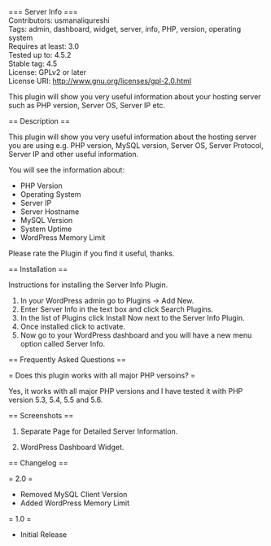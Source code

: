 === Server Info ===<br>
Contributors: usmanaliqureshi<br>
Tags: admin, dashboard, widget, server, info, PHP, version, operating system<br>
Requires at least: 3.0<br>
Tested up to: 4.5.2<br>
Stable tag: 4.5<br>
License: GPLv2 or later<br>
License URI: http://www.gnu.org/licenses/gpl-2.0.html<br>

This plugin will show you very useful information about your hosting server such as PHP version, Server OS, Server IP etc.

== Description ==

This plugin will show you very useful information about the hosting server you are using e.g. PHP version, MySQL version, Server OS, Server Protocol, Server IP and other useful information.

You will see the information about:

* PHP Version<br>
* Operating System<br>
* Server IP<br>
* Server Hostname<br>
* MySQL Version<br>
* System Uptime<br>
* WordPress Memory Limit<br>

Please rate the Plugin if you find it useful, thanks.

== Installation ==

Instructions for installing the Server Info Plugin.

1. In your WordPress admin go to Plugins -> Add New.<br>
2. Enter Server Info in the text box and click Search Plugins.<br>
3. In the list of Plugins click Install Now next to the Server Info Plugin.<br>
4. Once installed click to activate.<br>
5. Now go to your WordPress dashboard and you will have a new menu option called Server Info.<br>

== Frequently Asked Questions ==

= Does this plugin works with all major PHP versoins? =

Yes, it works with all major PHP versions and I have tested it with PHP version 5.3, 5.4, 5.5 and 5.6.

== Screenshots ==

1. Separate Page for Detailed Server Information.

2. WordPress Dashboard Widget.

== Changelog ==

= 2.0 =
* Removed MySQL Client Version<br>
* Added WordPress Memory Limit<br>

= 1.0 =
* Initial Release
